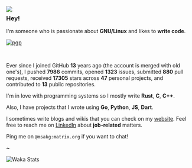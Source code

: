 <img align="left" src="https://msakg.com/bl-content/uploads/media/mordecai-coffee-128.png">

### Hey!

I'm someone who is passionate about **GNU/Linux** and likes to **write code**.

[![pgp](https://img.shields.io/badge/pgp-0xD860828DB5ED4BAC-313131?style=flat&labelColor=313131&color=313131)](https://github.com/imsakg.gpg)

<br>

Ever since I joined GitHub **13** years ago (the account is merged with old one's), I pushed **7986** commits, opened **1323** issues, submitted **880** pull requests, received **17305** stars across **47** personal projects, and contributed to **13** public repositories.

I'm in love with programming systems so I mostly write **Rust**, **C**, **C++**.

Also, I have projects that I wrote using **Go**, **Python**, **JS**, **Dart**.

I sometimes write blogs and wikis that you can check on my [website](https://msakg.com). Feel free to reach me on [LinkedIn](https://www.linkedin.com/in/msakg/) about **job-related** matters.

Ping me on `@msakg:matrix.org` if you want to chat!

**~**

![Waka Stats](https://github-readme-stats.vercel.app/api/wakatime?username=msa&langs_count=26&api_domain=waka.home.msakg.com&bg_color=1A202C&title_color=2F855A&icon_color=2F855A&text_color=ffffff&custom_title=Wakapi%20Stats&layout=compact)
